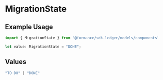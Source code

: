 # MigrationState

## Example Usage

```typescript
import { MigrationState } from "@formance/sdk-ledger/models/components";

let value: MigrationState = "DONE";
```

## Values

```typescript
"TO DO" | "DONE"
```